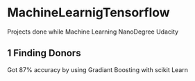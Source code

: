 # MachineLearnigTensorflow
Projects done while Machine Learning NanoDegree Udacity

## 1 Finding Donors

Got 87% accuracy by using Gradiant Boosting with scikit Learn

